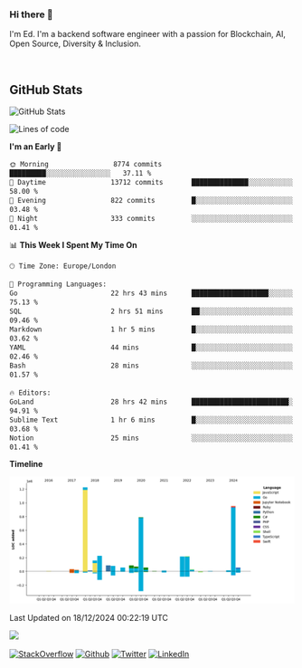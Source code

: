 ### Hi there 👋
 I'm Ed. I'm a backend software engineer with a passion for Blockchain, AI, Open Source, Diversity & Inclusion.

<br />

<h2>GitHub Stats</h2>
<p><img src="https://github-readme-stats.vercel.app/api?username=echarrod&amp;show_icons=true" alt="GitHub Stats"></p>

<!--START_SECTION:waka-->
![Lines of code](https://img.shields.io/badge/From%20Hello%20World%20I%27ve%20Written-4.4%20million%20lines%20of%20code-blue)

**I'm an Early 🐤** 

```text
🌞 Morning                8774 commits        █████████░░░░░░░░░░░░░░░░   37.11 % 
🌆 Daytime                13712 commits       ██████████████░░░░░░░░░░░   58.00 % 
🌃 Evening                822 commits         █░░░░░░░░░░░░░░░░░░░░░░░░   03.48 % 
🌙 Night                  333 commits         ░░░░░░░░░░░░░░░░░░░░░░░░░   01.41 % 
```


📊 **This Week I Spent My Time On** 

```text
🕑︎ Time Zone: Europe/London

💬 Programming Languages: 
Go                       22 hrs 43 mins      ███████████████████░░░░░░   75.13 % 
SQL                      2 hrs 51 mins       ██░░░░░░░░░░░░░░░░░░░░░░░   09.46 % 
Markdown                 1 hr 5 mins         █░░░░░░░░░░░░░░░░░░░░░░░░   03.62 % 
YAML                     44 mins             █░░░░░░░░░░░░░░░░░░░░░░░░   02.46 % 
Bash                     28 mins             ░░░░░░░░░░░░░░░░░░░░░░░░░   01.57 % 

🔥 Editors: 
GoLand                   28 hrs 42 mins      ████████████████████████░   94.91 % 
Sublime Text             1 hr 6 mins         █░░░░░░░░░░░░░░░░░░░░░░░░   03.68 % 
Notion                   25 mins             ░░░░░░░░░░░░░░░░░░░░░░░░░   01.41 % 
```

**Timeline**

![Lines of Code chart](https://raw.githubusercontent.com/echarrod/echarrod/main/assets/bar_graph.png)


 Last Updated on 18/12/2024 00:22:19 UTC
<!--END_SECTION:waka-->

![](https://komarev.com/ghpvc/?username=echarrod)

<p>
<a href="https://stackoverflow.com/users/1014632/ech" target="_blank"><img alt="StackOverflow" src="https://img.shields.io/badge/-Stackoverflow-FE7A16?style=for-the-badge&logo=stack-overflow&logoColor=white" /></a> 
<a href="https://github.com/echarrod" target="_blank"><img alt="Github" src="https://img.shields.io/badge/GitHub-%2312100E.svg?&style=for-the-badge&logo=Github&logoColor=white" /></a> 
<a href="https://twitter.com/e_harrod" target="_blank"><img alt="Twitter" src="https://img.shields.io/badge/twitter-%231DA1F2.svg?&style=for-the-badge&logo=twitter&logoColor=white" /></a> 
<a href="https://www.linkedin.com/in/ed-harrod" target="_blank"><img alt="LinkedIn" src="https://img.shields.io/badge/linkedin-%230077B5.svg?&style=for-the-badge&logo=linkedin&logoColor=white" /></a>
